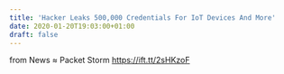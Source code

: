```yaml
---
title: 'Hacker Leaks 500,000 Credentials For IoT Devices And More'
date: 2020-01-20T19:03:00+01:00
draft: false
---
```


  
  
from News ≈ Packet Storm https://ift.tt/2sHKzoF